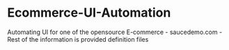 # Ecommerce-UI-Automation
Automating UI for one of the opensource E-commerce - saucedemo.com - Rest of the information is provided definition files
